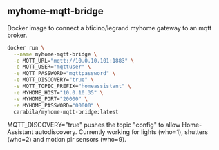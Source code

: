 ## myhome-mqtt-bridge

Docker image to connect a bticino/legrand myhome gateway to an mqtt broker.

```sh
docker run \
  --name myhome-mqtt-bridge \
  -e MQTT_URL="mqtt://10.0.10.101:1883" \
  -e MQTT_USER="mqttuser" \
  -e MQTT_PASSWORD="mqttpassword" \
  -e MQTT_DISCOVERY="true" \
  -e MQTT_TOPIC_PREFIX="homeassistant" \
  -e MYHOME_HOST="10.0.10.35" \
  -e MYHOME_PORT="20000" \
  -e MYHOME_PASSWORD="00000" \
  carabila/myhome-mqtt-bridge:latest
```

MQTT_DISCOVERY="true" pushes the topic "config" to allow Home-Assistant autodiscovery.
Currently working for lights (who=1), shutters (who=2) and motion pir sensors (who=9).